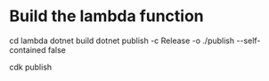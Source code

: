 # Build the lambda function

cd lambda
dotnet build
dotnet publish -c Release -o ./publish --self-contained false

cdk publish